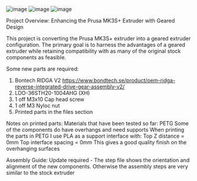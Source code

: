 ![image](https://github.com/WillJohns0n/Prusa-MK3-Geared-Extruder/assets/102843074/5130c6be-5854-481b-8fc8-9ba6e8feb844)  ![image](https://github.com/WillJohns0n/Prusa-MK3-Geared-Extruder/assets/102843074/8dcf0edf-5c90-4481-bc36-f6bf2c360ad7)  ![image](https://github.com/WillJohns0n/Prusa-MK3-Geared-Extruder/assets/102843074/1fe97274-dca8-4324-9d9d-0e968014085d)




Project Overview: Enhancing the Prusa MK3S+ Extruder with Geared Design

This project is converting the Prusa MK3S+ extruder into a geared extruder configuration. The primary goal is to harness the advantages of a geared extruder while retaining compatibility with as many of the original stock components as feasible. 

Some new parts are required:
1) Bontech RIDGA V2 https://www.bondtech.se/product/oem-ridga-reverse-integrated-drive-gear-assembly-v2/
2) LDO-36STH20-1004AHG (XH)
3) 1 off M3x10 Cap head screw
4) 1 off M3 Nyloc nut
5) Printed parts in the files section

Notes on printed parts:
Materials that have been tested so far: PETG
Some of the components do have overhangs and need supports
When printing the parts in PETG I use PLA as a support interface with:
Top Z distance = 0mm
Top interface spacing = 0mm
This gives a good quality finish on the overhanging surfaces

Assembly Guide:
Update required - The step file shows the orientation and alignment of the new components. Otherwise the assembly steps are very similar to the stock extruder
